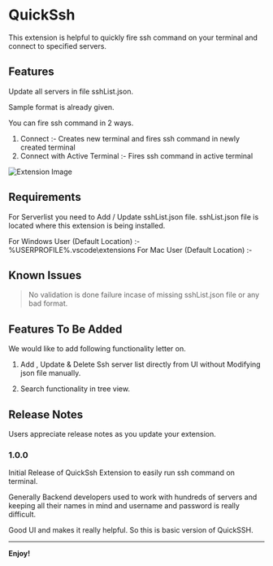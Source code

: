 # QuickSsh

This extension is helpful to quickly fire ssh command on your terminal and connect to specified servers.

## Features

Update all servers in file sshList.json.

Sample format is already given.

You can fire ssh command in 2 ways.

1) Connect :- Creates new terminal and fires ssh command in newly created terminal
2) Connect with Active Terminal :- Fires ssh command in active terminal

![Extension Image](https://github.com/KAMANI/QuickSsh/blob/master/description.PNG?raw=true)

## Requirements

For Serverlist you need to Add / Update sshList.json file. sshList.json file is located where this extension is being installed.

For Windows User (Default Location) :- %USERPROFILE%\.vscode\extensions
For Mac User (Default Location) :-

## Known Issues

> No validation is done failure incase of missing sshList.json file or any bad format.

## Features To Be Added

We would like to add following functionality letter on.

1) Add , Update & Delete Ssh server list directly from UI without Modifying json file manually.

2) Search functionality in tree view.

## Release Notes

Users appreciate release notes as you update your extension.

### 1.0.0

Initial Release of QuickSsh Extension to easily run ssh command on terminal.

Generally Backend developers used to work with hundreds of servers and keeping all their names in mind and username and password is really difficult.

Good UI and makes it really helpful. So this is basic version of QuickSSH.

-----------------------------------------------------------------------------------------------------------

**Enjoy!**

